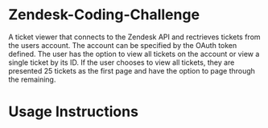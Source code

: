 # Zendesk-Coding-Challenge

A ticket viewer that connects to the Zendesk API and rectrieves tickets from the users account. The account can be specified by the OAuth token defined. The user has the option to view all tickets on the account or view a single ticket by its ID. If the user chooses to view all tickets, they are presented 25 tickets as the first page and have the option to page through the remaining.

# Usage Instructions
